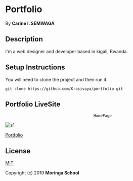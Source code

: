 # Portfolio
 By **Carine I. SEMWAGA**
## Description
 I'm a web designer and developer based in kigali, Rwanda.
## Setup Instructions
 You will need to clone the project and then run it.
```
git clone https://github.com/Krasivaya/portfolio.git
```
## Portfolio LiveSite

                                           HomePage

![s1](https://user-images.githubusercontent.com/51264308/61205011-2fbfbc00-a6ef-11e9-8457-ff94b3b422a4.png)


[Portfolio](https://krasivaya.github.io/portfolio/)

## License
[MIT](https://choosealicense.com/licenses/mit/)

 Copyright (c) 2019 **Moringa School**
